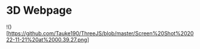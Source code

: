 
# 3D Webpage #

!()[https://github.com/Tauke190/ThreeJS/blob/master/Screen%20Shot%202022-11-21%20at%2000.39.27.png]
